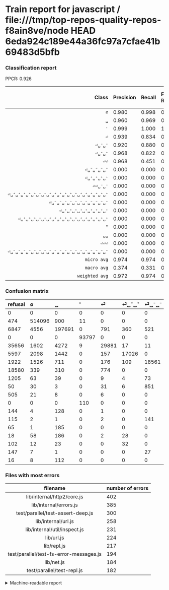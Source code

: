 # Train report for javascript / file:///tmp/top-repos-quality-repos-f8ain8ve/node HEAD 6eda924c189e44a36fc97a7cfae41b69483d5bfb

### Classification report

PPCR: 0.926

| Class | Precision | Recall | Full Recall | F1-score | Full F1-score | Support | Full Support | PPCR |
|------:|:----------|:-------|:------------|:---------|:---------|:--------|:-------------|:-----|
| `∅` | 0.980| 0.998| 0.997| 0.989| 0.989| 515016| 515490| 0.999 |
| `␣` | 0.960| 0.969| 0.938| 0.965| 0.949| 203919| 210766| 0.968 |
| `'` | 0.999| 1.000| 1.000| 0.999| 0.999| 93797| 93797| 1.000 |
| `⏎` | 0.939| 0.834| 0.418| 0.884| 0.579| 35809| 71465| 0.501 |
| `⏎␣⁻␣⁻` | 0.920| 0.880| 0.807| 0.900| 0.860| 21083| 23005| 0.916 |
| `⏎␣⁺␣⁺` | 0.968| 0.822| 0.647| 0.889| 0.776| 20723| 26320| 0.787 |
| `⏎⏎` | 0.968| 0.451| 0.055| 0.615| 0.104| 2590| 21170| 0.122 |
| `⏎␣⁻␣⁻␣⁻␣⁻` | 0.000| 0.000| 0.000| 0.000| 0.000| 921| 971| 0.949 |
| `⏎␣⁺␣⁺␣⁺␣⁺` | 0.000| 0.000| 0.000| 0.000| 0.000| 274| 292| 0.938 |
| `⏎⏎␣⁻␣⁻` | 0.000| 0.000| 0.000| 0.000| 0.000| 188| 1393| 0.135 |
| `⏎␣⁺␣⁺␣⁺␣⁺␣⁺␣⁺␣⁺␣⁺␣⁺␣⁺␣⁺␣⁺␣⁺␣⁺␣⁺␣⁺␣⁺␣⁺␣⁺` | 0.000| 0.000| 0.000| 0.000| 0.000| 186| 251| 0.741 |
| `⏎␣⁻␣⁻␣⁻␣⁻␣⁻␣⁻␣⁻␣⁻␣⁻␣⁻␣⁻` | 0.000| 0.000| 0.000| 0.000| 0.000| 146| 261| 0.559 |
| `⏎␣⁺␣⁺␣⁺␣⁺␣⁺␣⁺␣⁺␣⁺␣⁺` | 0.000| 0.000| 0.000| 0.000| 0.000| 133| 277| 0.480 |
| `⏎␣⁺␣⁺␣⁺␣⁺␣⁺␣⁺␣⁺␣⁺␣⁺␣⁺␣⁺␣⁺␣⁺␣⁺␣⁺␣⁺␣⁺` | 0.000| 0.000| 0.000| 0.000| 0.000| 120| 136| 0.882 |
| `"` | 0.000| 0.000| 0.000| 0.000| 0.000| 110| 110| 1.000 |
| `␣␣` | 0.000| 0.000| 0.000| 0.000| 0.000| 67| 169| 0.396 |
| `⏎⏎⏎` | 0.000| 0.000| 0.000| 0.000| 0.000| 48| 553| 0.087 |
| `⏎␣⁻␣⁻␣⁻␣⁻␣⁻␣⁻␣⁻␣⁻␣⁻␣⁻␣⁻␣⁻␣⁻␣⁻␣⁻␣⁻␣⁻␣⁻␣⁻` | 0.000| 0.000| 0.000| 0.000| 0.000| 35| 182| 0.192 |
| `micro avg` | 0.974| 0.974| 0.902| 0.974| 0.937| 895165| 966608| 0.926 |
| `macro avg` | 0.374| 0.331| 0.270| 0.347| 0.292| 895165| 966608| 0.926 |
| `weighted avg` | 0.972| 0.974| 0.902| 0.972| 0.918| 895165| 966608| 0.926 |

### Confusion matrix

|refusal|  ∅| ␣| '| ⏎| ⏎␣⁺␣⁺| ⏎␣⁻␣⁻| ⏎⏎| ⏎⏎␣⁻␣⁻| ⏎␣⁻␣⁻␣⁻␣⁻| ⏎⏎⏎| "| ⏎␣⁺␣⁺␣⁺␣⁺␣⁺␣⁺␣⁺␣⁺␣⁺| ⏎␣⁻␣⁻␣⁻␣⁻␣⁻␣⁻␣⁻␣⁻␣⁻␣⁻␣⁻| ⏎␣⁺␣⁺␣⁺␣⁺␣⁺␣⁺␣⁺␣⁺␣⁺␣⁺␣⁺␣⁺␣⁺␣⁺␣⁺␣⁺␣⁺␣⁺␣⁺| ⏎␣⁺␣⁺␣⁺␣⁺| ␣␣| ⏎␣⁻␣⁻␣⁻␣⁻␣⁻␣⁻␣⁻␣⁻␣⁻␣⁻␣⁻␣⁻␣⁻␣⁻␣⁻␣⁻␣⁻␣⁻␣⁻| ⏎␣⁺␣⁺␣⁺␣⁺␣⁺␣⁺␣⁺␣⁺␣⁺␣⁺␣⁺␣⁺␣⁺␣⁺␣⁺␣⁺␣⁺| 
|:---|:---|:---|:---|:---|:---|:---|:---|:---|:---|:---|:---|:---|:---|:---|:---|:---|:---|:---|
|0 |0 |0 |0 |0 |0 |0 |0 |0 |0 |0 |0 |0 |0 |0 |0 |0 |0 |0 |
|474 |514096 |900 |11 |0 |0 |0 |9 |0 |0 |0 |0 |0 |0 |0 |0 |0 |0 |0 |
|6847 |4556 |197691 |0 |791 |360 |521 |0 |0 |0 |0 |0 |0 |0 |0 |0 |0 |0 |0 |
|0 |0 |0 |93797 |0 |0 |0 |0 |0 |0 |0 |0 |0 |0 |0 |0 |0 |0 |0 |
|35656 |1602 |4272 |9 |29881 |17 |11 |17 |0 |0 |0 |0 |0 |0 |0 |0 |0 |0 |0 |
|5597 |2098 |1442 |0 |157 |17026 |0 |0 |0 |0 |0 |0 |0 |0 |0 |0 |0 |0 |0 |
|1922 |1526 |711 |0 |176 |109 |18561 |0 |0 |0 |0 |0 |0 |0 |0 |0 |0 |0 |0 |
|18580 |339 |310 |0 |774 |0 |0 |1167 |0 |0 |0 |0 |0 |0 |0 |0 |0 |0 |0 |
|1205 |63 |39 |0 |9 |4 |73 |0 |0 |0 |0 |0 |0 |0 |0 |0 |0 |0 |0 |
|50 |30 |3 |0 |31 |6 |851 |0 |0 |0 |0 |0 |0 |0 |0 |0 |0 |0 |0 |
|505 |21 |8 |0 |6 |0 |0 |13 |0 |0 |0 |0 |0 |0 |0 |0 |0 |0 |0 |
|0 |0 |0 |110 |0 |0 |0 |0 |0 |0 |0 |0 |0 |0 |0 |0 |0 |0 |0 |
|144 |4 |128 |0 |1 |0 |0 |0 |0 |0 |0 |0 |0 |0 |0 |0 |0 |0 |0 |
|115 |2 |1 |0 |2 |0 |141 |0 |0 |0 |0 |0 |0 |0 |0 |0 |0 |0 |0 |
|65 |1 |185 |0 |0 |0 |0 |0 |0 |0 |0 |0 |0 |0 |0 |0 |0 |0 |0 |
|18 |58 |186 |0 |2 |28 |0 |0 |0 |0 |0 |0 |0 |0 |0 |0 |0 |0 |0 |
|102 |12 |23 |0 |0 |32 |0 |0 |0 |0 |0 |0 |0 |0 |0 |0 |0 |0 |0 |
|147 |7 |1 |0 |0 |0 |27 |0 |0 |0 |0 |0 |0 |0 |0 |0 |0 |0 |0 |
|16 |8 |112 |0 |0 |0 |0 |0 |0 |0 |0 |0 |0 |0 |0 |0 |0 |0 |0 |

### Files with most errors

| filename | number of errors|
|:----:|:-----|
| lib/internal/http2/core.js | 402 |
| lib/internal/errors.js | 385 |
| test/parallel/test-assert-deep.js | 300 |
| lib/internal/url.js | 258 |
| lib/internal/util/inspect.js | 231 |
| lib/url.js | 224 |
| lib/repl.js | 217 |
| test/parallel/test-fs-error-messages.js | 194 |
| lib/net.js | 184 |
| test/parallel/test-repl.js | 182 |

<details>
    <summary>Machine-readable report</summary>
```json
{
  "cl_report": {"\"": {"f1-score": 0.0, "precision": 0.0, "recall": 0.0, "support": 110}, "\u0027": {"f1-score": 0.9993074939805245, "precision": 0.9986159464264801, "recall": 1.0, "support": 93797}, "macro avg": {"f1-score": 0.3466612230567533, "precision": 0.37404911614241815, "recall": 0.33081572387301805, "support": 895165}, "micro avg": {"f1-score": 0.974366736858568, "precision": 0.974366736858568, "recall": 0.974366736858568, "support": 895165}, "weighted avg": {"f1-score": 0.9724189281709865, "precision": 0.971665544661608, "recall": 0.974366736858568, "support": 895165}, "\u2205": {"f1-score": 0.9891797402252561, "precision": 0.9803078812332793, "recall": 0.9982136477313326, "support": 515016}, "\u23ce": {"f1-score": 0.8835435177929893, "precision": 0.9387684574300974, "recall": 0.8344550252729761, "support": 35809}, "\u23ce\u23ce": {"f1-score": 0.6148577449947312, "precision": 0.9676616915422885, "recall": 0.4505791505791506, "support": 2590}, "\u23ce\u23ce\u23ce": {"f1-score": 0.0, "precision": 0.0, "recall": 0.0, "support": 48}, "\u23ce\u23ce\u2423\u207b\u2423\u207b": {"f1-score": 0.0, "precision": 0.0, "recall": 0.0, "support": 188}, "\u23ce\u2423\u207a\u2423\u207a": {"f1-score": 0.8889701083409476, "precision": 0.9683767489477875, "recall": 0.8215991893065676, "support": 20723}, "\u23ce\u2423\u207a\u2423\u207a\u2423\u207a\u2423\u207a": {"f1-score": 0.0, "precision": 0.0, "recall": 0.0, "support": 274}, "\u23ce\u2423\u207a\u2423\u207a\u2423\u207a\u2423\u207a\u2423\u207a\u2423\u207a\u2423\u207a\u2423\u207a\u2423\u207a": {"f1-score": 0.0, "precision": 0.0, "recall": 0.0, "support": 133}, "\u23ce\u2423\u207a\u2423\u207a\u2423\u207a\u2423\u207a\u2423\u207a\u2423\u207a\u2423\u207a\u2423\u207a\u2423\u207a\u2423\u207a\u2423\u207a\u2423\u207a\u2423\u207a\u2423\u207a\u2423\u207a\u2423\u207a\u2423\u207a": {"f1-score": 0.0, "precision": 0.0, "recall": 0.0, "support": 120}, "\u23ce\u2423\u207a\u2423\u207a\u2423\u207a\u2423\u207a\u2423\u207a\u2423\u207a\u2423\u207a\u2423\u207a\u2423\u207a\u2423\u207a\u2423\u207a\u2423\u207a\u2423\u207a\u2423\u207a\u2423\u207a\u2423\u207a\u2423\u207a\u2423\u207a\u2423\u207a": {"f1-score": 0.0, "precision": 0.0, "recall": 0.0, "support": 186}, "\u23ce\u2423\u207b\u2423\u207b": {"f1-score": 0.8995347484733934, "precision": 0.9195442160019817, "recall": 0.8803775553763696, "support": 21083}, "\u23ce\u2423\u207b\u2423\u207b\u2423\u207b\u2423\u207b": {"f1-score": 0.0, "precision": 0.0, "recall": 0.0, "support": 921}, "\u23ce\u2423\u207b\u2423\u207b\u2423\u207b\u2423\u207b\u2423\u207b\u2423\u207b\u2423\u207b\u2423\u207b\u2423\u207b\u2423\u207b\u2423\u207b": {"f1-score": 0.0, "precision": 0.0, "recall": 0.0, "support": 146}, "\u23ce\u2423\u207b\u2423\u207b\u2423\u207b\u2423\u207b\u2423\u207b\u2423\u207b\u2423\u207b\u2423\u207b\u2423\u207b\u2423\u207b\u2423\u207b\u2423\u207b\u2423\u207b\u2423\u207b\u2423\u207b\u2423\u207b\u2423\u207b\u2423\u207b\u2423\u207b": {"f1-score": 0.0, "precision": 0.0, "recall": 0.0, "support": 35}, "\u2423": {"f1-score": 0.9645086612137165, "precision": 0.9596091489816128, "recall": 0.9694584614479278, "support": 203919}, "\u2423\u2423": {"f1-score": 0.0, "precision": 0.0, "recall": 0.0, "support": 67}},
  "cl_report_full": {"\"": {"f1-score": 0.0, "precision": 0.0, "recall": 0.0, "support": 110}, "\u0027": {"f1-score": 0.9993074939805245, "precision": 0.9986159464264801, "recall": 1.0, "support": 93797}, "macro avg": {"f1-score": 0.29192808804436754, "precision": 0.37404911614241815, "recall": 0.27012306620932525, "support": 966608}, "micro avg": {"f1-score": 0.9369767420625393, "precision": 0.974366736858568, "recall": 0.9023502805687518, "support": 966608}, "weighted avg": {"f1-score": 0.9177456291402261, "precision": 0.9677918536364172, "recall": 0.9023502805687518, "support": 966608}, "\u2205": {"f1-score": 0.9887288648184993, "precision": 0.9803078812332793, "recall": 0.9972957768336922, "support": 515490}, "\u23ce": {"f1-score": 0.5785565613050003, "precision": 0.9387684574300974, "recall": 0.4181207584132093, "support": 71465}, "\u23ce\u23ce": {"f1-score": 0.1043081873435824, "precision": 0.9676616915422885, "recall": 0.05512517713745867, "support": 21170}, "\u23ce\u23ce\u23ce": {"f1-score": 0.0, "precision": 0.0, "recall": 0.0, "support": 553}, "\u23ce\u23ce\u2423\u207b\u2423\u207b": {"f1-score": 0.0, "precision": 0.0, "recall": 0.0, "support": 1393}, "\u23ce\u2423\u207a\u2423\u207a": {"f1-score": 0.7756366452553415, "precision": 0.9683767489477875, "recall": 0.6468844984802432, "support": 26320}, "\u23ce\u2423\u207a\u2423\u207a\u2423\u207a\u2423\u207a": {"f1-score": 0.0, "precision": 0.0, "recall": 0.0, "support": 292}, "\u23ce\u2423\u207a\u2423\u207a\u2423\u207a\u2423\u207a\u2423\u207a\u2423\u207a\u2423\u207a\u2423\u207a\u2423\u207a": {"f1-score": 0.0, "precision": 0.0, "recall": 0.0, "support": 277}, "\u23ce\u2423\u207a\u2423\u207a\u2423\u207a\u2423\u207a\u2423\u207a\u2423\u207a\u2423\u207a\u2423\u207a\u2423\u207a\u2423\u207a\u2423\u207a\u2423\u207a\u2423\u207a\u2423\u207a\u2423\u207a\u2423\u207a\u2423\u207a": {"f1-score": 0.0, "precision": 0.0, "recall": 0.0, "support": 136}, "\u23ce\u2423\u207a\u2423\u207a\u2423\u207a\u2423\u207a\u2423\u207a\u2423\u207a\u2423\u207a\u2423\u207a\u2423\u207a\u2423\u207a\u2423\u207a\u2423\u207a\u2423\u207a\u2423\u207a\u2423\u207a\u2423\u207a\u2423\u207a\u2423\u207a\u2423\u207a": {"f1-score": 0.0, "precision": 0.0, "recall": 0.0, "support": 251}, "\u23ce\u2423\u207b\u2423\u207b": {"f1-score": 0.8595045149340126, "precision": 0.9195442160019817, "recall": 0.8068246033470985, "support": 23005}, "\u23ce\u2423\u207b\u2423\u207b\u2423\u207b\u2423\u207b": {"f1-score": 0.0, "precision": 0.0, "recall": 0.0, "support": 971}, "\u23ce\u2423\u207b\u2423\u207b\u2423\u207b\u2423\u207b\u2423\u207b\u2423\u207b\u2423\u207b\u2423\u207b\u2423\u207b\u2423\u207b\u2423\u207b": {"f1-score": 0.0, "precision": 0.0, "recall": 0.0, "support": 261}, "\u23ce\u2423\u207b\u2423\u207b\u2423\u207b\u2423\u207b\u2423\u207b\u2423\u207b\u2423\u207b\u2423\u207b\u2423\u207b\u2423\u207b\u2423\u207b\u2423\u207b\u2423\u207b\u2423\u207b\u2423\u207b\u2423\u207b\u2423\u207b\u2423\u207b\u2423\u207b": {"f1-score": 0.0, "precision": 0.0, "recall": 0.0, "support": 182}, "\u2423": {"f1-score": 0.9486633171616545, "precision": 0.9596091489816128, "recall": 0.9379643775561524, "support": 210766}, "\u2423\u2423": {"f1-score": 0.0, "precision": 0.0, "recall": 0.0, "support": 169}},
  "ppcr": 0.9260889626404912
}
```
</details>
